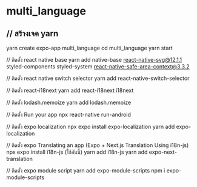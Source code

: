 # multi_language
## // สร้างเจค yarn
yarn create expo-app multi_language
cd multi_language
yarn start

// ติดตั้ง react native base
yarn add native-base react-native-svg@12.1.1 styled-components styled-system react-native-safe-area-context@3.3.2

// ติดตั้ง react native switch selector
yarn add react-native-switch-selector

// ติดตั้ง react-i18next
yarn add react-i18next i18next

// ติดตั้ง lodash.memoize
yarn add lodash.memoize

// ติดตั้ง Run your app
npx react-native run-android

// ติดตั้ง expo localization
npx expo install expo-localization
yarn add expo-localization

// ติดตั้ง expo Translating an app (Expo + Next.js Translation Using i18n-js)
npx expo install i18n-js  (ใช้อันนี้)
yarn add i18n-js
yarn add expo-next-translation

// ติดตั้ง expo module script
yarn add expo-module-scripts
npm i expo-module-scripts
